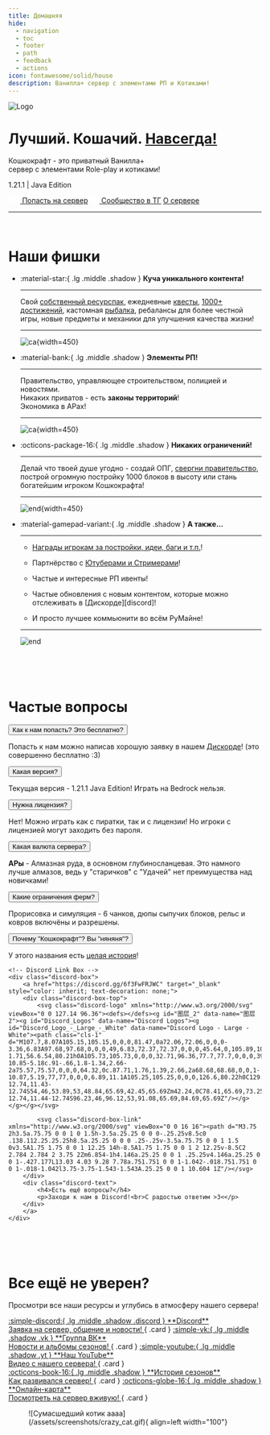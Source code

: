 ```yaml
---
title: Домашняя
hide:
  - navigation
  - toc
  - footer
  - path
  - feedback
  - actions
icon: fontawesome/solid/house
description: Ванилла+ сервер с элементами РП и Котиками!
---
```


<div class="index-title">
    <img src="../assets/sleepy_cat.png" class="image-shadow no-expand catcraft-logo" alt="Logo">
    <div class="text-container">
        <h1 class="title-text">
            <span class="white">Лучший.<span class="neon white"> Кошачий.</span> <span class="white"><u>Навсегда!</u></span>
        </h1>
        <p class="description almost-white">
            <span class="white">Кошкокрафт</span> - это приватный Ванилла<span class="gold">+</span><br>сервер с элементами Role-play и котиками!
        </p>
        <p class="version-info almost-white">1.21.1 | Java Edition</p>
        <a class="md-button md-button--primary" style="display: inline-block;" href="https://discord.gg/6f3FwFRJWC">
            <svg style="height:1em;fill:white;margin-right:5px;" xmlns="http://www.w3.org/2000/svg" viewBox="0 0 127.14 96.36"><defs></defs><g id="图层_2" data-name="图层 2"><g id="Discord_Logos" data-name="Discord Logos"><g id="Discord_Logo_-_Large_-_White" data-name="Discord Logo - Large - White"><path class="cls-1" d="M107.7,8.07A105.15,105.15,0,0,0,81.47,0a72.06,72.06,0,0,0-3.36,6.83A97.68,97.68,0,0,0,49,6.83,72.37,72.37,0,0,0,45.64,0,105.89,105.89,0,0,0,19.39,8.09C2.79,32.65-1.71,56.6.54,80.21h0A105.73,105.73,0,0,0,32.71,96.36,77.7,77.7,0,0,0,39.6,85.25a68.42,68.42,0,0,1-10.85-5.18c.91-.66,1.8-1.34,2.66-2a75.57,75.57,0,0,0,64.32,0c.87.71,1.76,1.39,2.66,2a68.68,68.68,0,0,1-10.87,5.19,77,77,0,0,0,6.89,11.1A105.25,105.25,0,0,0,126.6,80.22h0C129.24,52.84,122.09,29.11,107.7,8.07ZM42.45,65.69C36.18,65.69,31,60,31,53s5-12.74,11.43-12.74S54,46,53.89,53,48.84,65.69,42.45,65.69Zm42.24,0C78.41,65.69,73.25,60,73.25,53s5-12.74,11.44-12.74S96.23,46,96.12,53,91.08,65.69,84.69,65.69Z"/></g></g></g></svg>
            Попасть на сервер
        </a>
        <a class="md-button md-button--primary" style="display: inline-block;" href="https://t.me/catcraftmc_tg">
            <svg style="height:1em;fill:white;margin-right:5px;" xmlns="http://www.w3.org/2000/svg" viewBox="0 0 24 24"><path d="M11.944 0A12 12 0 0 0 0 12a12 12 0 0 0 12 12 12 12 0 0 0 12-12A12 12 0 0 0 12 0zm4.962 7.224c.1-.002.321.023.465.14a.5.5 0 0 1 .171.325c.016.093.036.306.02.472-.18 1.898-.962 6.502-1.36 8.627-.168.9-.499 1.201-.82 1.23-.696.065-1.225-.46-1.9-.902-1.056-.693-1.653-1.124-2.678-1.8-1.185-.78-.417-1.21.258-1.91.177-.184 3.247-2.977 3.307-3.23.007-.032.014-.15-.056-.212s-.174-.041-.249-.024q-.159.037-5.061 3.345-.72.495-1.302.48c-.428-.008-1.252-.241-1.865-.44-.752-.245-1.349-.374-1.297-.789q.04-.324.893-.663 5.247-2.286 6.998-3.014c3.332-1.386 4.025-1.627 4.476-1.635"/></svg>
            Сообщество в ТГ
        </a>
        <a class="md-button" href="/info/faq/">
            О сервере
        </a>
    </div>
</div>

***

<br>

<h1 class="shadow">Наши фишки</h1>

<div class="grid cards" markdown>

-   :material-star:{ .lg .middle .shadow } <span class="shadow">__Куча уникального контента!__</span>

    ---

    Свой [собственный ресурспак](gameplay/unique/resourcepack.md), ежедневные [квесты](gameplay/unique/npc.md), [1000+ достижений](gameplay/unique/datapacks.md), кастомная [рыбалка](gameplay/unique/fishing.md), ребалансы для более честной игры, новые предметы и механики для улучшения качества жизни!

    ---

    ![ca](/assets/screenshots/art_skoroh.png){width=450}

-   :material-bank:{ .lg .middle .shadow } <span class="shadow">__Элементы РП!__</span>

    ---

    Правительство, управляющее строительством, полицией и новостями.  
    Никаких приватов - есть **законы территорий**!  
    Экономика в АРах!

    ---

    ![ca](/assets/screenshots/catcraft.jpg){width=450}

-   :octicons-package-16:{ .lg .middle .shadow } <span class="shadow">__Никаких ограничений!__</span>

    ---

    Делай что твоей душе угодно - создай ОПГ, [свергни правительство](server-history/5season/#14_-), построй огромную постройку 1000 блоков в высоту или стань богатейшим игроком Кошкокрафта!

    ---

    ![end](/assets/screenshots/tower.png){width=450}

</div>


<div class="grid cards" markdown>

- :material-gamepad-variant:{ .lg .middle .shadow } <span class="shadow">__А также...__</span>

    ---

    * [Награды игрокам за постройки, идеи, баги и т.п.](gameplay/rewards/list.md)!

    * Партнёрство с [Ютуберами и Стримерами](info/for_media.md)!

    * Частые и интересные РП ивенты!

    * Частые обновления с новым контентом, которые можно отслеживать в [Дискорде][discord]!

    * И просто лучшее коммьюнити во всём РуМайне!

    ---

    ![end](/assets/screenshots/players.jpg)

</div>

<br><br><br>

<h1 class="shadow">Частые вопросы</h1>

<div class="faq-container">
    <div class="faq-section">
        <div class="faq-dropdown">
            <button class="dropdown-btn">Как к нам попасть? Это бесплатно?</button>
            <div class="dropdown-content">
                <p>Попасть к нам можно написав хорошую заявку в нашем <a href="https://discord.gg/6f3FwFRJWC" target="_blank">Дискорде</a>! (это совершенно бесплатно :3)</p>
            </div>
        </div>
        <div class="faq-dropdown">
            <button class="dropdown-btn">Какая версия?</button>
            <div class="dropdown-content">
                <p>Текущая версия - 1.21.1 Java Edition! Играть на Bedrock нельзя.<br></p>
            </div>
        </div>
        <div class="faq-dropdown">
            <button class="dropdown-btn">Нужна лицензия?</button>
            <div class="dropdown-content">
                <p>Нет! Можно играть как с пиратки, так и с лицензии! Но игроки с лицензией могут заходить без пароля.</p>
            </div>
        </div>
        <div class="faq-dropdown">
            <button class="dropdown-btn">Какая валюта сервера?</button>
            <div class="dropdown-content">
                <p><b>АРы</b> - Алмазная руда, в основном глубиносланцевая. Это намного лучше алмазов, ведь у "старичков" с "Удачей" нет преимущества над новичками!</p>
            </div>
        </div>
        <div class="faq-dropdown">
            <button class="dropdown-btn">Какие ограничения ферм?</button>
            <div class="dropdown-content">
                <p>Прорисовка и симуляция - 6 чанков, дюпы сыпучих блоков, рельс и ковров включёны и разрешены.</p>
            </div>
        </div>
        <div class="faq-dropdown">
            <button class="dropdown-btn">Почему "Кошкокрафт"? Вы "няняня"?</button>
            <div class="dropdown-content">
                <p>У этого названия есть <a href="server-history/1season">целая история</a>!</p>
            </div>
        </div>
    </div>

    <!-- Discord Link Box -->
    <div class="discord-box">
        <a href="https://discord.gg/6f3FwFRJWC" target="_blank" style="color: inherit; text-decoration: none;">
        <div class="discord-box-top">
            <svg class="discord-logo" xmlns="http://www.w3.org/2000/svg" viewBox="0 0 127.14 96.36"><defs></defs><g id="图层_2" data-name="图层 2"><g id="Discord_Logos" data-name="Discord Logos"><g id="Discord_Logo_-_Large_-_White" data-name="Discord Logo - Large - White"><path class="cls-1" d="M107.7,8.07A105.15,105.15,0,0,0,81.47,0a72.06,72.06,0,0,0-3.36,6.83A97.68,97.68,0,0,0,49,6.83,72.37,72.37,0,0,0,45.64,0,105.89,105.89,0,0,0,19.39,8.09C2.79,32.65-1.71,56.6.54,80.21h0A105.73,105.73,0,0,0,32.71,96.36,77.7,77.7,0,0,0,39.6,85.25a68.42,68.42,0,0,1-10.85-5.18c.91-.66,1.8-1.34,2.66-2a75.57,75.57,0,0,0,64.32,0c.87.71,1.76,1.39,2.66,2a68.68,68.68,0,0,1-10.87,5.19,77,77,0,0,0,6.89,11.1A105.25,105.25,0,0,0,126.6,80.22h0C129.24,52.84,122.09,29.11,107.7,8.07ZM42.45,65.69C36.18,65.69,31,60,31,53s5-12.74,11.43-12.74S54,46,53.89,53,48.84,65.69,42.45,65.69Zm42.24,0C78.41,65.69,73.25,60,73.25,53s5-12.74,11.44-12.74S96.23,46,96.12,53,91.08,65.69,84.69,65.69Z"/></g></g></g></svg>
            
            <svg class="discord-box-link" xmlns="http://www.w3.org/2000/svg" viewBox="0 0 16 16"><path d="M3.75 2h3.5a.75.75 0 0 1 0 1.5h-3.5a.25.25 0 0 0-.25.25v8.5c0 .138.112.25.25.25h8.5a.25.25 0 0 0 .25-.25v-3.5a.75.75 0 0 1 1.5 0v3.5A1.75 1.75 0 0 1 12.25 14h-8.5A1.75 1.75 0 0 1 2 12.25v-8.5C2 2.784 2.784 2 3.75 2Zm6.854-1h4.146a.25.25 0 0 1 .25.25v4.146a.25.25 0 0 1-.427.177L13.03 4.03 9.28 7.78a.751.751 0 0 1-1.042-.018.751.751 0 0 1-.018-1.042l3.75-3.75-1.543-1.543A.25.25 0 0 1 10.604 1Z"/></svg>
        </div>
        <div class="discord-text">
            <h4>Есть ещё вопросы?</h4>
            <p>Заходи к нам в Discord!<br>С радостью ответим >3<</p>
        </div>
        </a>
    </div>
</div>

<script>

document.addEventListener('DOMContentLoaded', function() {
    var dropdowns = document.getElementsByClassName("dropdown-btn");
    for (var i = 0; i < dropdowns.length; i++) {
        dropdowns[i].addEventListener("click", function() {
            var content = this.nextElementSibling;
            if (content.style.display === "block") {
                content.style.display = "none";
            } else {
                content.style.display = "block";
            }
        });
    }
});

</script>

<br><br><br>

<h1 class="shadow">Все ещё не уверен?</h1>

Просмотри все наши ресурсы и углубись в атмосферу нашего сервера!

<div class="grid" markdown>

<a href="https://discord.gg/6f3FwFRJWC" target="_blank">
:simple-discord:{ .lg .middle .shadow .discord } **Discord**<br>Заявка на сервер, общение и новости!
</a>
{ .card }

<a href="https://vk.com/catcraftmc" target="_blank">
:simple-vk:{ .lg .middle .shadow .vk } **Группа ВК**<br>Новости и альбомы сезонов!
</a>
{ .card }

<a href="https://www.youtube.com/@catcraftminecraft" target="_blank">
:simple-youtube:{ .lg .middle .shadow .yt } **Наш YouTube**<br>Видео с нашего сервера!
</a>
{ .card }
</div>

<div class="grid" markdown>

<a href="./server-history/1season">
:octicons-book-16:{ .lg .middle .shadow } **История сезонов**<br>Как развивался сервер!
</a>
{ .card }

<a href="https://map.catcraftmc.ru" target="_blank">
:octicons-globe-16:{ .lg .middle .shadow } **Онлайн-карта**<br>Посмотреть на сервер вживую!
</a>
{ .card }

</div>

<figure markdown="span">
    ![Сумасшедший котик аааа](/assets/screenshots/crazy_cat.gif){ align=left width="100"}
</figure>

<!-- 472625935abdbe3d4fd7a9d704a38b3cc7173349 -->
